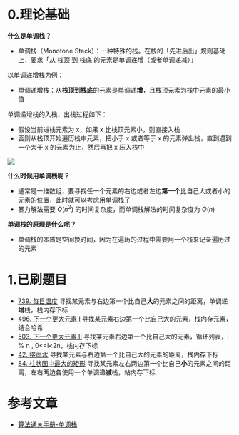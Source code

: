# 0.理论基础

**什么是单调栈？**
- 单调栈（Monotone Stack）：一种特殊的栈。在栈的「先进后出」规则基础上，要求「从 栈顶 到 栈底 的元素是单调递增（或者单调递减）」

以单调递增栈为例：
- 单调递增栈：从**栈顶到栈底**的元素是单调递**增**，且栈顶元素为栈中元素的最小值

单调递增栈的入栈、出栈过程如下：
- 假设当前进栈元素为 x，如果 x 比栈顶元素小，则直接入栈
- 否则从栈顶开始遍历栈中元素，把小于 x 或者等于 x 的元素弹出栈，直到遇到一个大于 x 的元素为止，然后再把 x 压入栈中

![](https://qcdn.itcharge.cn/images/20220107101219.png)

**什么时候用单调栈呢？**
- 通常是一维数组，要寻找任一个元素的右边或者左边**第一个**比自己大或者小的元素的位置，此时就可以考虑用单调栈了
- 暴力解法需要 $O(n^2)$ 的时间复杂度，而单调栈解法的时间复杂度为 $O(n)$ 

**单调栈的原理是什么呢？**
- 单调栈的本质是空间换时间，因为在遍历的过程中需要用一个栈来记录遍历过的元素

# 1.已刷题目
- [739. 每日温度](https://leetcode.cn/problems/daily-temperatures/submissions/) 寻找某元素与右边第一个比自己**大**的元素之间的距离，单调递**增**栈，栈内存下标
- [496. 下一个更大元素 I](https://leetcode.cn/problems/next-greater-element-i/submissions/) 寻找某元素右边第一个比自己大的元素，栈内存元素，结合哈希
- [503. 下一个更大元素 II](https://leetcode.cn/problems/next-greater-element-ii/description/) 寻找某元素右边第一个比自己大的元素，循环列表，i % n ,  0<=i<2n，栈内存下标
- [42. 接雨水](https://leetcode.cn/problems/trapping-rain-water/submissions/) 寻找某元素与右边第一个比自己大的元素的距离，栈内存下标
- [84. 柱状图中最大的矩形](https://leetcode.cn/problems/largest-rectangle-in-histogram/submissions/) 寻找某元素左右两边第一个比自己**小**的元素之间的距离，左右两边各使用一个单调递**减**栈，站内存下标

# 参考文章
- [算法通关手册-单调栈](https://github.com/NAMZseng/LeetCode-Py/blob/main/Contents/03.Stack/02.Monotone-Stack/01.Monotone-Stack.md)
